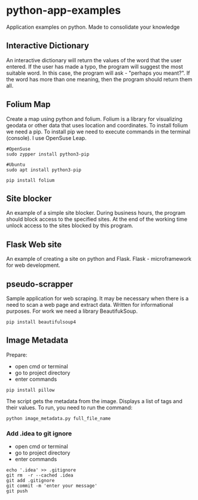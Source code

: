 # python-app-examples
Application examples on python. Made to consolidate your knowledge

## Interactive Dictionary
An interactive dictionary will return the values of the word that the user entered.
If the user has made a typo, the program will suggest the most suitable word. In this case, the program will ask - "perhaps you meant?".
If the word has more than one meaning, then the program should return them all.

## Folium Map
Create a map using python and folium. Folium is a library for visualizing geodata or other data that uses location and coordinates.
To install folium we need a pip.
To install pip we need to execute commands in the terminal (console).
I use OpenSuse Leap.
```
#OpenSuse
sudo zypper install python3-pip

#Ubuntu
sudo apt install python3-pip

pip install folium
```

## Site blocker
An example of a simple site blocker.
During business hours, the program should block access to the specified sites.
At the end of the working time unlock access to the sites blocked by this program.

## Flask Web site
An example of creating a site on python and Flask.
Flask - microframework for web development.

## pseudo-scrapper
Sample application for web scraping. It may be necessary when there is a need to scan a web page and extract data.
Written for informational purposes.
For work we need a library BeautifukSoup.
```
pip install beautifulsoup4
```

## Image Metadata
Prepare:
* open cmd or terminal
* go to project directory
* enter commands
```
pip install pillow
```

The script gets the metadata from the image. Displays a list of tags and their values.
To run, you need to run the command:
```
python image_metadata.py full_file_name
```


### Add .idea to git ignore
* open cmd or terminal
* go to project directory
* enter commands
```
echo '.idea' >> .gitignore
git rm  -r --cached .idea
git add .gitignore
git commit -m 'enter your message'
git push
```
